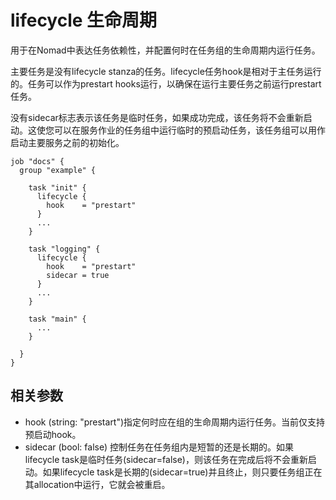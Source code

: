 # lifecycle 生命周期

用于在Nomad中表达任务依赖性，并配置何时在任务组的生命周期内运行任务。

主要任务是没有lifecycle stanza的任务。lifecycle任务hook是相对于主任务运行的。任务可以作为prestart hooks运行，以确保在运行主要任务之前运行prestart任务。

没有sidecar标志表示该任务是临时任务，如果成功完成，该任务将不会重新启动。这使您可以在服务作业的任务组中运行临时的预启动任务，该任务组可以用作启动主要服务之前的初始化。

```
job "docs" {
  group "example" {

    task "init" {
      lifecycle {
        hook    = "prestart"
      }
      ...
    }

    task "logging" {
      lifecycle {
        hook    = "prestart"
        sidecar = true
      }
      ...
    }

    task "main" {
      ...
    }

  }
}
```

## 相关参数

- hook (string: "prestart")指定何时应在组的生命周期内运行任务。当前仅支持预启动hook。
- sidecar (bool: false) 控制任务在任务组内是短暂的还是长期的。如果lifecycle task是临时任务(sidecar=false)，则该任务在完成后将不会重新启动。如果lifecycle task是长期的(sidecar=true)并且终止，则只要任务组正在其allocation中运行，它就会被重启。